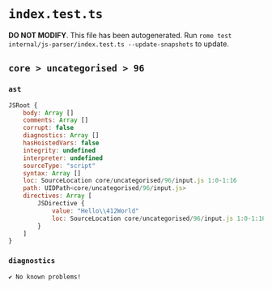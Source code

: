 # `index.test.ts`

**DO NOT MODIFY**. This file has been autogenerated. Run `rome test internal/js-parser/index.test.ts --update-snapshots` to update.

## `core > uncategorised > 96`

### `ast`

```javascript
JSRoot {
	body: Array []
	comments: Array []
	corrupt: false
	diagnostics: Array []
	hasHoistedVars: false
	integrity: undefined
	interpreter: undefined
	sourceType: "script"
	syntax: Array []
	loc: SourceLocation core/uncategorised/96/input.js 1:0-1:16
	path: UIDPath<core/uncategorised/96/input.js>
	directives: Array [
		JSDirective {
			value: "Hello\\412World"
			loc: SourceLocation core/uncategorised/96/input.js 1:0-1:16
		}
	]
}
```

### `diagnostics`

```
✔ No known problems!

```
